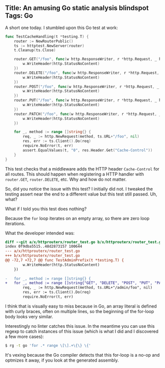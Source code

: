 Title: An amusing Go static analysis blindspot
Tags: Go
---

A short one today. I stumbled upon this Go test at work:

```go
func TestCacheHandling(t *testing.T) {
	router := NewRouterPublic()
	ts := httptest.NewServer(router)
	t.Cleanup(ts.Close)

	router.GET("/foo", func(w http.ResponseWriter, r *http.Request, _ httprouter.Params) {
		w.WriteHeader(http.StatusNoContent)
	})
	router.DELETE("/foo", func(w http.ResponseWriter, r *http.Request, _ httprouter.Params) {
		w.WriteHeader(http.StatusNoContent)
	})
	router.POST("/foo", func(w http.ResponseWriter, r *http.Request, _ httprouter.Params) {
		w.WriteHeader(http.StatusNoContent)
	})
	router.PUT("/foo", func(w http.ResponseWriter, r *http.Request, _ httprouter.Params) {
		w.WriteHeader(http.StatusNoContent)
	})
	router.PATCH("/foo", func(w http.ResponseWriter, r *http.Request, _ httprouter.Params) {
		w.WriteHeader(http.StatusNoContent)
	})

	for _, method := range []string{} {
		req, _ := http.NewRequest(method, ts.URL+"/foo", nil)
		res, err := ts.Client().Do(req)
		require.NoError(t, err)
		assert.EqualValues(t, "0", res.Header.Get("Cache-Control"))
	}
}
```

This test checks that a middleware adds the HTTP header `Cache-Control` for all routes. This should happen when registering a HTTP handler with `router.GET`, `router.DELETE`, etc. Why and how do not matter.

So, did you notice the issue with this test? I initially did not. I tweaked the testing assert near the end to a different value but this test still passed. Uh, what? 

What if I told you this test does nothing? 

Because the `for` loop iterates on an empty array, so there are zero loop iterations. 

What the developer intended was:

```diff
diff --git a/x/httprouterx/router_test.go b/x/httprouterx/router_test.go
index 0f9dba5515..48d2873157 100644
--- a/x/httprouterx/router_test.go
+++ b/x/httprouterx/router_test.go
@@ -72,7 +72,7 @@ func TestAdminPrefix(t *testing.T) {
 		w.WriteHeader(http.StatusNoContent)
 	})
 
-	for _, method := range []string{} {
+	for _, method := range []string{"GET", "DELETE", "POST", "PUT", "PATCH"} {
 		req, _ := http.NewRequest(method, ts.URL+"/admin/foo", nil)
 		res, err := ts.Client().Do(req)
 		require.NoError(t, err)

```

I think that is visually easy to miss because in Go, an array literal is defined with curly braces, often on multiple lines, so the beginning of the for-loop body looks very similar.


Interestingly no linter catches this issue. In the meantime you can use this regexp to catch instances of this issue (which is what I did and I discovered a few more cases):

```sh
$ rg -t go 'for .* range \[\].+\{\} \{'
```


It's vexing because the Go compiler detects that this for-loop is a no-op and optmizes it away, if you look at the generated assembly.

